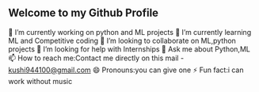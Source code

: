 ## Welcome to my Github Profile

🔭 I’m currently working on python and ML projects
🌱 I’m currently learning ML and Competitive coding
👯 I’m looking to collaborate on ML,python projects
🤔 I’m looking for help with Internships
💬 Ask me about Python,ML
📫 How to reach me:Contact me directly on this mail - kushi944100@gmail.com
😄 Pronouns:you can give one
⚡ Fun fact:i can work without music

